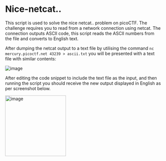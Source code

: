# Nice-netcat..
This script is used to solve the nice netcat.. problem on picoCTF. The challenge requires you to read from a network connection using netcat. The connection outputs ASCII code, this script reads the ASCII numbers from the file and converts to English text.  

After dumping the netcat output to a text file by utilising the command
````nc mercury.picoctf.net 43239 > ascii.txt```` you will be presented with a text file with similar contents:

![image](https://github.com/Mrlukerwilkinson/Nice-netcat../assets/140768032/c1278d0d-e4e6-4ae3-9b4e-8fcbeecd9ef3)

After editing the code snippet to include the text file as the input, and then running the script you should receive the new output displayed in English as per screenshot below. 

<img width="196" alt="image" src="https://github.com/Mrlukerwilkinson/Nice-netcat../assets/140768032/3cb80f33-2e79-4aec-9d7b-aa3353f7c2b9">


